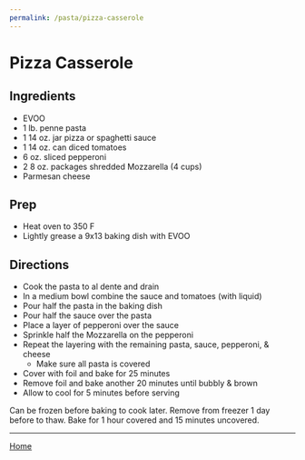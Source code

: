 ```yaml
---
permalink: /pasta/pizza-casserole
---
```

# Pizza Casserole

## Ingredients

- EVOO
- 1 lb. penne pasta
- 1 14 oz. jar pizza or spaghetti sauce
- 1 14 oz. can diced tomatoes
- 6 oz. sliced pepperoni
- 2 8 oz. packages shredded Mozzarella (4 cups)
- Parmesan cheese

## Prep

- Heat oven to 350 F
- Lightly grease a 9x13 baking dish with EVOO

## Directions

- Cook the pasta to al dente and drain
- In a medium bowl combine the sauce and tomatoes (with liquid)
- Pour half the pasta in the baking dish
- Pour half the sauce over the pasta
- Place a layer of pepperoni over the sauce
- Sprinkle half the Mozzarella on the pepperoni
- Repeat the layering with the remaining pasta, sauce, pepperoni, & cheese
  - Make sure all pasta is covered
- Cover with foil and bake for 25 minutes
- Remove foil and bake another 20 minutes until bubbly & brown
- Allow to cool for 5 minutes before serving

Can be frozen before baking to cook later.
Remove from freezer 1 day before to thaw.
Bake for 1 hour covered and 15 minutes uncovered.

---

[Home](https://thomasjbarrett82.github.io)
